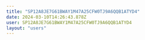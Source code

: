 ```yaml
---
title: "SP12A8JE7G61BWAY1M47A25CFW0TJ9A6QQB1ATYD4"
date: 2024-03-10T14:26:43.878Z
user: SP12A8JE7G61BWAY1M47A25CFW0TJ9A6QQB1ATYD4
layout: "users"
---
```

    